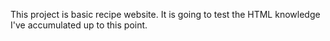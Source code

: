 This project is basic recipe website. It is going to test the HTML knowledge I've accumulated up to this point.

